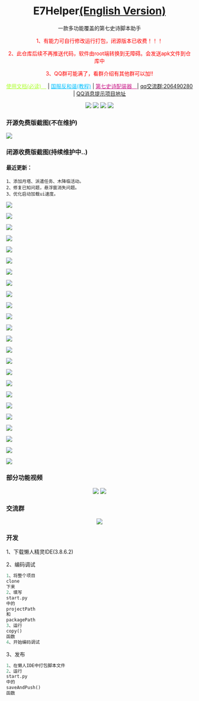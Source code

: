 <div align="center">
<h1>E7Helper<a href="https://abundant-triangle-236.notion.site/EPIC-Seven-Heper-Docs-14b951f3bc9d80f382d4d75ee8374408?pvs=4">(English Version)</a></h1>
<p>一款多功能覆盖的第七史诗脚本助手</a> </p>
<p style="color: red;">1、有能力可自行修改运行打包，闭源版本已收费！！！</p>
<p style="color: red;">2、此仓库后续不再推送代码，软件由root端转换到无障碍。会发送apk文件到仓库中</p>
<p style="color: red;">3、QQ群可能满了，看群介绍有其他群可以加!!</p>
<a style="color: greenyellow" href=https://www.yuque.com/u28780164/yv3kgg/rey0agsxfl55iool?singleDoc/>使用文档(必读)　</a> |
<a style="color: deepskyblue" href=https://g.nga.cn/read.php?tid=37578061&rand=743/>国服反和谐(教程)</a> | 
<a style="color: mediumvioletred" href=https://www.bilibili.com/video/BV1214y1k7XB/?spm_id_from=333.337.search-card.all.click&vd_source=0a11f3e57dadf1233d83ab558c971e40/>第七史诗配装器　</a>| 
<a href=https://qm.qq.com/cgi-bin/qm/qr?k=o6MW-K-Ws6A2-S_WhHEro1JggzREWPzt&jump_from=webapi&authKey=PRSHw0kOjKtnqEVwyXCRHnKKwAWhzXWD/y486deoyZ/AWyNfGLwHIEwjb8gf9yoX>qq交流群:206490280 </a> | 
<a href="https://github.com/boluokk/e7QQBot">QQ消息提示项目地址</a>
<p></p>


![](https://img.shields.io/badge/script_size-41KB-blue)
![](https://img.shields.io/badge/downloads-7k+-green)
![](https://img.shields.io/badge/repo_size-3.54MB-orange)
![](https://img.shields.io/badge/total_line-4k+-purple)
<p></p>
</div>

### 开源免费版截图(不在维护)

<p><img src="cover.png"></p>

### 闭源收费版截图(持续维护中..)
#### 最近更新：
```
1、添加月塔、派遣任务、木降临活动。
2、修复已知问题，悬浮窗消失问题。
3、优化启动加载ui速度。
```
<p><img src="./media/收费版 (1).png"></p>
<p><img src="./media/收费版 (2).png"></p>
<p><img src="./media/收费版 (3).png"></p>
<p><img src="./media/收费版 (4).png"></p>
<p><img src="./media/收费版 (5).png"></p>
<p><img src="./media/收费版 (6).png"></p>
<p><img src="./media/收费版 (7).png"></p>
<p><img src="./media/收费版 (8).png"></p>
<p><img src="./media/收费版 (9).png"></p>
<p><img src="./media/收费版 (10).png"></p>
<p><img src="./media/收费版 (11).png"></p>
<p><img src="./media/收费版 (12).png"></p>
<p><img src="./media/收费版 (13).png"></p>
<p><img src="./media/收费版 (14).png"></p>
<p><img src="./media/收费版 (15).png"></p>
<p><img src="./media/收费版 (16).png"></p>
<p><img src="./media/收费版 (17).png"></p>
<p><img src="./media/收费版 (18).png"></p>
<p><img src="./media/收费版 (19).png"></p>
<p><img src="./media/收费版 (20).png"></p>
<p><img src="./media/收费版 (21).png"></p>
<p><img src="./media/收费版 (22).png"></p>
<p><img src="./media/收费版 (23).png"></p>
<p><img src="./media/收费版 (24).png"></p>


### 部分功能视频
<div align="center">
    <img src="./media/qqnotify.gif">
    <img src="./media/flushtag.gif">
</div>

### 交流群
<div align="center">
    <img src="media/qqgroup.png">
</div>

### 开发

1、下载懒人精灵IDE(3.8.6.2)

2、编码调试

```python
1、将整个项目
clone
下来
2、填写
start.py
中的
projectPath
和
packagePath
3、运行
copy()
函数
4、开始编码调试
```

3、发布

```python
1、在懒人IDE中打包脚本文件
2、运行
start.py
中的
saveAndPush()
函数
```
